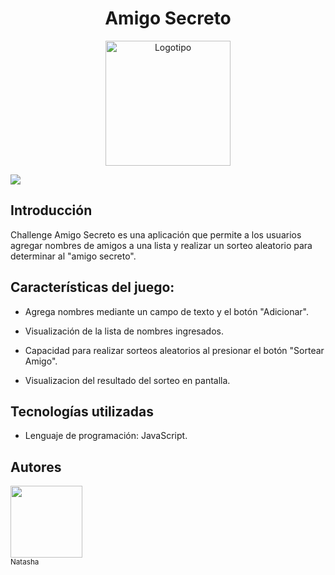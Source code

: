 <h1 align="center"> Amigo Secreto </h1>

<p align="center">
  <img src=https://github.com/user-attachments/assets/ef25bbf5-56b3-4d40-b982-b323cb3d88e3 alt="Logotipo" width="200">
</p>

 <p align="left">
   <img src="https://img.shields.io/badge/STATUS-EN%20DESAROLLO-green">
   </p>
   
## Introducción
Challenge Amigo Secreto es una aplicación que permite a los usuarios agregar nombres de amigos a una lista y realizar un sorteo aleatorio para determinar al "amigo secreto".

## Características del juego:

- Agrega nombres mediante un campo de texto y el botón "Adicionar".

- Visualización de la lista de nombres ingresados.

- Capacidad para realizar sorteos aleatorios al presionar el botón "Sortear Amigo".

- Visualizacion del resultado del sorteo en pantalla.

 ## Tecnologías utilizadas
  
- Lenguaje de programación: JavaScript.

## Autores

 [<img src="https://avatars.githubusercontent.com/u/201270607?s=400&u=96ced2cb00391aa59a331be61a913faf59305fc6&v=4" width=115><br><sub>Natasha</sub>](https://github.com/6Natasha6)
